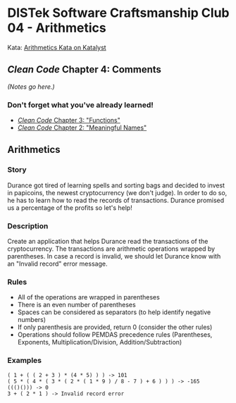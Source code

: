 DISTek Software Craftsmanship Club 04 - Arithmetics
===================================================
Kata: [Arithmetics Kata on Katalyst](https://katalyst.codurance.com/arithmetics)

_Clean Code_ Chapter 4: Comments
--------------------------------
_(Notes go here.)_

### Don't forget what you've already learned!
* [_Clean Code_ Chapter 3: "Functions"](../alphabet-cipher/README.md)
* [_Clean Code_ Chapter 2: "Meaningful Names"](../rover/README.md)

Arithmetics
-----------
### Story
Durance got tired of learning spells and sorting bags and decided to invest in papicoins, the newest cryptocurrency (we don't judge). In order to do so, he has to learn how to read the records of transactions. Durance promised us a percentage of the profits so let's help!

### Description
Create an application that helps Durance read the transactions of the cryptocurrency.
The transactions are arithmetic operations wrapped by parentheses. In case a record is invalid, we should let Durance know with an "Invalid record" error message.

### Rules
* All of the operations are wrapped in parentheses
* There is an even number of parentheses
* Spaces can be considered as separators (to help identify negative numbers)
* If only parenthesis are provided, return 0 (consider the other rules)
* Operations should follow PEMDAS precedence rules (Parentheses, Exponents, Multiplication/Division, Addition/Subtraction)

### Examples
```
( 1 + ( ( 2 + 3 ) * (4 * 5) ) ) -> 101
( 5 * ( 4 * ( 3 * ( 2 * ( 1 * 9 ) / 8 - 7 ) + 6 ) ) ) -> -165
((()())) -> 0
3 + ( 2 * 1 ) -> Invalid record error
```